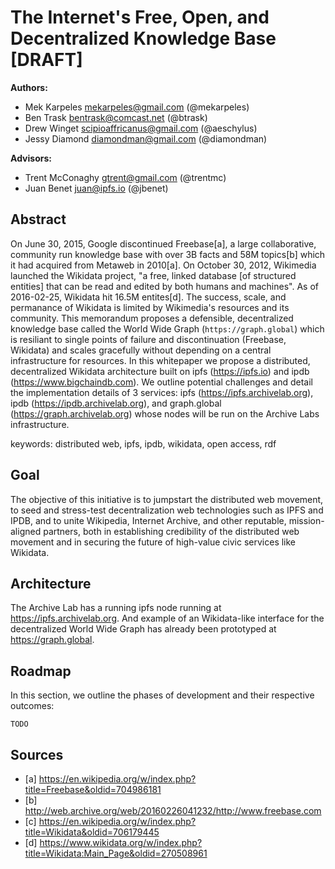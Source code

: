 # The Internet's Free, Open, and Decentralized Knowledge Base [DRAFT]

**Authors:**

* Mek Karpeles <mekarpeles@gmail.com> (@mekarpeles)
* Ben Trask <bentrask@comcast.net> (@btrask)
* Drew Winget <scipioaffricanus@gmail.com> (@aeschylus)
* Jessy Diamond <diamondman@gmail.com> (@diamondman)

**Advisors:**

* Trent McConaghy <gtrent@gmail.com> (@trentmc)
* Juan Benet <juan@ipfs.io> (@jbenet)

## Abstract

On June 30, 2015, Google discontinued Freebase[a], a large
collaborative, community run knowledge base with over 3B facts and 58M
topics[b] which it had acquired from Metaweb in 2010[a]. On October
30, 2012, Wikimedia launched the Wikidata project, "a free, linked
database [of structured entities] that can be read and edited by both
humans and machines". As of 2016-02-25, Wikidata hit 16.5M
entites[d]. The success, scale, and permanance of Wikidata is limited
by Wikimedia's resources and its community. This memorandum proposes a
defensible, decentralized knowledge base called the World Wide Graph
(`https://graph.global`) which is resiliant to single points of
failure and discontinuation (Freebase, Wikidata) and scales gracefully
without depending on a central infrastructure for resources. In this
whitepaper we propose a distributed, decentralized Wikidata
architecture built on ipfs (https://ipfs.io) and ipdb
(https://www.bigchaindb.com). We outline potential challenges and
detail the implementation details of 3 services: ipfs
(https://ipfs.archivelab.org), ipdb (https://ipdb.archivelab.org), and
graph.global (https://graph.archivelab.org) whose nodes will be run on
the Archive Labs infrastructure.

keywords: distributed web, ipfs, ipdb, wikidata, open access, rdf

## Goal

The objective of this initiative is to jumpstart the distributed web
movement, to seed and stress-test decentralization web technologies
such as IPFS and IPDB, and to unite Wikipedia, Internet Archive, and
other reputable, mission-aligned partners, both in establishing
credibility of the distributed web movement and in securing the future
of high-value civic services like Wikidata.

## Architecture

The Archive Lab has a running ipfs node running at
https://ipfs.archivelab.org. And example of an Wikidata-like interface
for the decentralized World Wide Graph has already been prototyped at
https://graph.global.

## Roadmap

In this section, we outline the phases of development and their
respective outcomes:

    TODO

## Sources

- [a] https://en.wikipedia.org/w/index.php?title=Freebase&oldid=704986181
- [b] http://web.archive.org/web/20160226041232/http://www.freebase.com
- [c] https://en.wikipedia.org/w/index.php?title=Wikidata&oldid=706179445
- [d] https://www.wikidata.org/w/index.php?title=Wikidata:Main_Page&oldid=270508961

